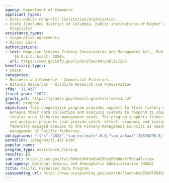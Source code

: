 ```yaml
---
agency: Department of Commerce
applicant_types:
- Quasi-public nonprofit institution/organization
- State (includes District of Columbia, public institutions of higher education and
  hospitals)
assistance_types:
- Cooperative Agreements
- Direct Loans
authorizations:
- text: Magnuson-Stevens Fishery Conservation and Management Act,. Pub. L. 94, 265.
    16 U.S.C. &sect; 1854e.
  url: https://www.govinfo.gov/link/plaw/94/public/265
beneficiary_types:
- State
categories:
- Business and Commerce - Commercial Fisheries
- Natural Resources - Wildlife Research and Preservation
cfda: '11.437'
fiscal_year: '2022'
grants_url: https://grants.gov/search-grants?cfda=11.437
layout: program
objective: This cooperative program provides support to State fishery agencies to
  enhance their data collection and analysis systems to respond to coast wide and
  insular area fisheries management needs. The program supports fisheries data collection
  and analysis projects that provide catch, effort, economic and biological data on
  federally managed species to the Fishery Management Councils as needed for continuing
  management of Pacific fisheries.
obligations: '[{"x":"2022","sam_estimate":0.0,"sam_actual":25876298.0,"usa_spending_actual":25768957.6},{"x":"2023","sam_estimate":25719185.0,"sam_actual":0.0,"usa_spending_actual":25702220.9},{"x":"2024","sam_estimate":28200000.0,"sam_actual":0.0,"usa_spending_actual":18446000.0}]'
permalink: /program/11.437.html
popular_name: ''
program_type: assistance_listing
results: []
sam_url: https://sam.gov/fal/0b0ab5043ebb4250a26609daff562a47/view
sub-agency: National Oceanic and Atmospheric Administration (NOAA)
title: Pacific Fisheries Data Program
usaspending_url: https://www.usaspending.gov/search/?hash=6ac85e6fd546467baec3c4648804bda2
---
```

